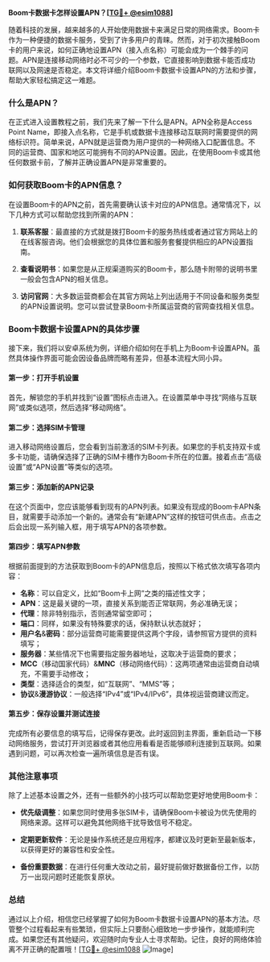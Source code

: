 **Boom卡数据卡怎样设置APN？[[TG💪+ @esim1088](https://t.me/s/esim1088)]**

随着科技的发展，越来越多的人开始使用数据卡来满足日常的网络需求。Boom卡作为一种便捷的数据卡服务，受到了许多用户的青睐。然而，对于初次接触Boom卡的用户来说，如何正确地设置APN（接入点名称）可能会成为一个棘手的问题。APN是连接移动网络时必不可少的一个参数，它直接影响到数据卡能否成功联网以及网速是否稳定。本文将详细介绍Boom卡数据卡设置APN的方法和步骤，帮助大家轻松搞定这一难题。

### 什么是APN？

在正式进入设置教程之前，我们先来了解一下什么是APN。APN全称是Access Point Name，即接入点名称，它是手机或数据卡连接移动互联网时需要提供的网络标识符。简单来说，APN就是运营商为用户提供的一种网络入口配置信息。不同的运营商、国家和地区可能拥有不同的APN设置。因此，在使用Boom卡或其他任何数据卡前，了解并正确设置APN是非常重要的。

### 如何获取Boom卡的APN信息？

在设置Boom卡的APN之前，首先需要确认该卡对应的APN信息。通常情况下，以下几种方式可以帮助您找到所需的APN：

1. **联系客服**：最直接的方式就是拨打Boom卡的服务热线或者通过官方网站上的在线客服咨询。他们会根据您的具体位置和服务套餐提供相应的APN设置指南。
   
2. **查看说明书**：如果您是从正规渠道购买的Boom卡，那么随卡附带的说明书里一般会包含APN的相关信息。
   
3. **访问官网**：大多数运营商都会在其官方网站上列出适用于不同设备和服务类型的APN设置说明。您可以尝试登录Boom卡所属运营商的官网查找相关信息。

### Boom卡数据卡设置APN的具体步骤

接下来，我们将以安卓系统为例，详细介绍如何在手机上为Boom卡设置APN。虽然具体操作界面可能会因设备品牌而略有差异，但基本流程大同小异。

#### 第一步：打开手机设置
首先，解锁您的手机并找到“设置”图标点击进入。在设置菜单中寻找“网络与互联网”或类似选项，然后选择“移动网络”。

#### 第二步：选择SIM卡管理
进入移动网络设置后，您会看到当前激活的SIM卡列表。如果您的手机支持双卡或多卡功能，请确保选择了正确的SIM卡槽作为Boom卡所在的位置。接着点击“高级设置”或“APN设置”等类似的选项。

#### 第三步：添加新的APN记录
在这个页面中，您应该能够看到现有的APN列表。如果没有现成的Boom卡APN条目，就需要手动添加一个新的。通常会有“新建APN”这样的按钮可供点击。点击之后会出现一系列输入框，用于填写APN的各项参数。

#### 第四步：填写APN参数
根据前面提到的方法获取到Boom卡的APN信息后，按照以下格式依次填写各项内容：
- **名称**：可以自定义，比如“Boom卡上网”之类的描述性文字；
- **APN**：这是最关键的一项，直接关系到能否正常联网，务必准确无误；
- **代理**：除非特别指示，否则通常留空即可；
- **端口**：同样，如果没有特殊要求的话，保持默认状态就好；
- **用户名**&**密码**：部分运营商可能需要提供这两个字段，请参照官方提供的资料填写；
- **服务器**：某些情况下也需要指定服务器地址，这取决于运营商的要求；
- **MCC**（移动国家代码）&**MNC**（移动网络代码）：这两项通常由运营商自动填充，不需要手动修改；
- **类型**：选择适合的类型，如“互联网”、“MMS”等；
- **协议**&**漫游协议**：一般选择“IPv4”或“IPv4/IPv6”，具体视运营商建议而定。

#### 第五步：保存设置并测试连接
完成所有必要信息的填写后，记得保存更改。此时返回到主界面，重新启动一下移动网络服务，尝试打开浏览器或者其他应用看看是否能够顺利连接到互联网。如果遇到问题，可以再次检查一遍所填信息是否有误。

### 其他注意事项

除了上述基本设置之外，还有一些额外的小技巧可以帮助您更好地使用Boom卡：

- **优先级调整**：如果您同时使用多张SIM卡，请确保Boom卡被设为优先使用的网络来源。这样可以避免其他网络干扰导致信号不稳定。
  
- **定期更新软件**：无论是操作系统还是应用程序，都建议及时更新至最新版本，以获得更好的兼容性和安全性。
  
- **备份重要数据**：在进行任何重大改动之前，最好提前做好数据备份工作，以防万一出现问题时还能恢复原状。

### 总结

通过以上介绍，相信您已经掌握了如何为Boom卡数据卡设置APN的基本方法。尽管整个过程看起来有些繁琐，但实际上只要耐心细致地一步步操作，就能顺利完成。如果您还有其他疑问，欢迎随时向专业人士寻求帮助。记住，良好的网络体验离不开正确的配置哦！[[TG💪+ @esim1088](https://t.me/s/esim1088) ![Image](https://i.postimg.cc/4NQfJmqS/Snipaste-2025-05-13-00-14-12.png)]